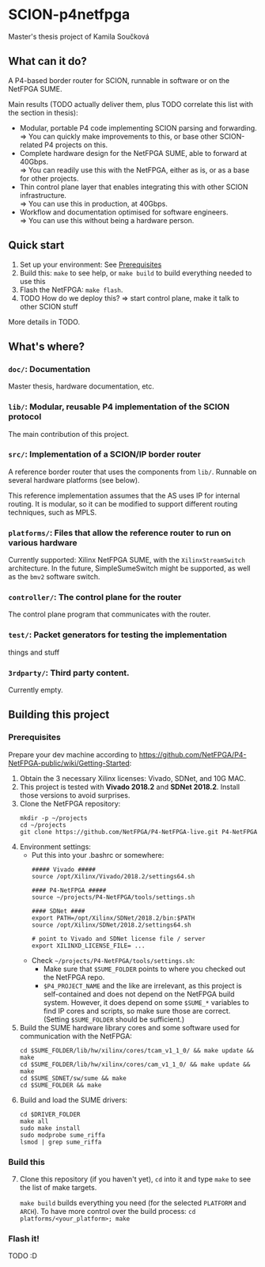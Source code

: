 # SCION-p4netfpga

Master's thesis project of Kamila Součková

## What can it do?

A P4-based border router for SCION, runnable in software or on the NetFPGA SUME.

Main results (TODO actually deliver them, plus TODO correlate this list with the section in thesis):

* Modular, portable P4 code implementing SCION parsing and forwarding.  
  => You can quickly make improvements to this, or base other SCION-related P4 projects on this.
* Complete hardware design for the NetFPGA SUME, able to forward at 40Gbps.  
  => You can readily use this with the NetFPGA, either as is, or as a base for other projects.
* Thin control plane layer that enables integrating this with other SCION infrastructure.  
  => You can use this in production, at 40Gbps.
* Workflow and documentation optimised for software engineers.  
  => You can use this without being a hardware person.

## Quick start

1. Set up your environment: See [Prerequisites](#Prerequisites)
2. Build this: `make` to see help, or `make build` to build everything needed to use this
3. Flash the NetFPGA: `make flash`.
4. TODO How do we deploy this? => start control plane, make it talk to other SCION stuff

More details in TODO.
## What's where?

### `doc/`: Documentation

Master thesis, hardware documentation, etc.

### `lib/`: Modular, reusable P4 implementation of the SCION protocol

The main contribution of this project.

### `src/`: Implementation of a SCION/IP border router

A reference border router that uses the components from `lib/`. Runnable on several hardware platforms (see below).

This reference implementation assumes that the AS uses IP for internal routing. It is modular, so it can be modified to support different routing techniques, such as MPLS.

### `platforms/`: Files that allow the reference router to run on various hardware

Currently supported: Xilinx NetFPGA SUME, with the `XilinxStreamSwitch`
architecture. In the future, SimpleSumeSwitch might be supported, as well as the `bmv2` software switch.

### `controller/`: The control plane for the router

The control plane program that communicates with the router.

### `test/`: Packet generators for testing the implementation

things and stuff

### `3rdparty/`: Third party content.

Currently empty.

## Building this project

### Prerequisites

Prepare your dev machine according to <https://github.com/NetFPGA/P4-NetFPGA-public/wiki/Getting-Started>:

1. Obtain the 3 necessary Xilinx licenses: Vivado, SDNet, and 10G MAC.
2. This project is tested with **Vivado 2018.2** and **SDNet 2018.2**. Install those versions to avoid surprises.
3. Clone the NetFPGA repository:
   ```
   mkdir -p ~/projects
   cd ~/projects
   git clone https://github.com/NetFPGA/P4-NetFPGA-live.git P4-NetFPGA
   ```
4. Environment settings:
   * Put this into your .bashrc or somewhere:
     ```
     ##### Vivado #####
     source /opt/Xilinx/Vivado/2018.2/settings64.sh

     #### P4-NetFPGA #####
     source ~/projects/P4-NetFPGA/tools/settings.sh

     #### SDNet ####
     export PATH=/opt/Xilinx/SDNet/2018.2/bin:$PATH
     source /opt/Xilinx/SDNet/2018.2/settings64.sh

     # point to Vivado and SDNet license file / server
     export XILINXD_LICENSE_FILE= ... 
     ```
   * Check `~/projects/P4-NetFPGA/tools/settings.sh`:
     * Make sure that `$SUME_FOLDER` points to where you checked out the NetFPGA repo.
     * `$P4_PROJECT_NAME` and the like are irrelevant, as this project is
       self-contained and does not depend on the NetFPGA build system. However,
       it does depend on some `$SUME_*` variables to find IP cores and scripts,
       so make sure those are correct. (Setting `$SUME_FOLDER` should be
       sufficient.)
5. Build the SUME hardware library cores and some software used for communication with the NetFPGA:
   ```
   cd $SUME_FOLDER/lib/hw/xilinx/cores/tcam_v1_1_0/ && make update && make
   cd $SUME_FOLDER/lib/hw/xilinx/cores/cam_v1_1_0/ && make update && make
   cd $SUME_SDNET/sw/sume && make
   cd $SUME_FOLDER && make
   ```
6. Build and load the SUME drivers:
   ```
   cd $DRIVER_FOLDER
   make all
   sudo make install
   sudo modprobe sume_riffa
   lsmod | grep sume_riffa
   ```
   
### Build this

7. Clone this repository (if you haven't yet), `cd` into it and type `make` to
   see the list of make targets.
   
   `make build` builds everything you need (for the selected `PLATFORM` and `ARCH`). To have more control over the build process: `cd platforms/<your_platform>; make`

### Flash it!

TODO :D
